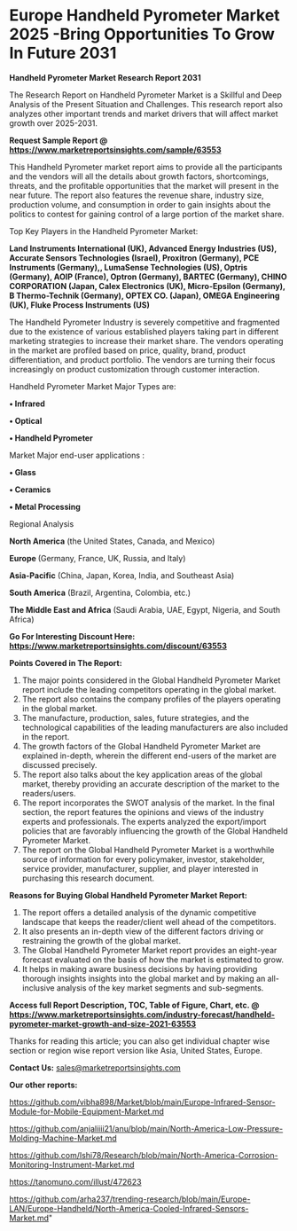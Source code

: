 # Europe Handheld Pyrometer Market 2025 -Bring Opportunities To Grow In Future 2031

<strong>Handheld Pyrometer Market Research Report 2031</strong>

The Research Report on Handheld Pyrometer Market is a Skillful and Deep Analysis of the Present Situation and Challenges. This research report also analyzes other important trends and market drivers that will affect market growth over 2025-2031.

<strong>Request Sample Report @ <a href=https://www.marketreportsinsights.com/sample/63553>https://www.marketreportsinsights.com/sample/63553</a></strong>

This Handheld Pyrometer market report aims to provide all the participants and the vendors will all the details about growth factors, shortcomings, threats, and the profitable opportunities that the market will present in the near future. The report also features the revenue share, industry size, production volume, and consumption in order to gain insights about the politics to contest for gaining control of a large portion of the market share.

Top Key Players in the Handheld Pyrometer Market:

<strong>Land Instruments International (UK), Advanced Energy Industries (US), Accurate Sensors Technologies (Israel), Proxitron (Germany), PCE Instruments (Germany),, LumaSense Technologies (US), Optris (Germany), AOIP (France), Optron (Germany), BARTEC (Germany), CHINO CORPORATION (Japan, Calex Electronics (UK), Micro-Epsilon (Germany), B Thermo-Technik (Germany), OPTEX CO. (Japan), OMEGA Engineering (UK), Fluke Process Instruments (US)</strong>

The Handheld Pyrometer Industry is severely competitive and fragmented due to the existence of various established players taking part in different marketing strategies to increase their market share. The vendors operating in the market are profiled based on price, quality, brand, product differentiation, and product portfolio. The vendors are turning their focus increasingly on product customization through customer interaction.

Handheld Pyrometer Market Major Types are:

<strong>• Infrared

• Optical

• Handheld Pyrometer</strong>

Market Major end-user applications :

<strong>• Glass

• Ceramics

• Metal Processing</strong>

Regional Analysis

</u><strong><b>North America</b></strong> (the United States, Canada, and Mexico)

<strong><b>Europe </b></strong>(Germany, France, UK, Russia, and Italy)

<strong><b>Asia-Pacific</b></strong> (China, Japan, Korea, India, and Southeast Asia)

<strong><b>South America</b></strong> (Brazil, Argentina, Colombia, etc.)

<strong><b>The Middle East and Africa</b></strong> (Saudi Arabia, UAE, Egypt, Nigeria, and South Africa)

<strong>Go For Interesting Discount Here: <a href=https://www.marketreportsinsights.com/discount/63553>https://www.marketreportsinsights.com/discount/63553</a></strong>

<strong>Points Covered in The Report:</strong>
<ol>
  <li>The major points considered in the Global Handheld Pyrometer Market report include the leading competitors operating in the global market.</li>
  <li>The report also contains the company profiles of the players operating in the global market.</li>
  <li>The manufacture, production, sales, future strategies, and the technological capabilities of the leading manufacturers are also included in the report.</li>
  <li>The growth factors of the Global Handheld Pyrometer Market are explained in-depth, wherein the different end-users of the market are discussed precisely.</li>
  <li>The report also talks about the key application areas of the global market, thereby providing an accurate description of the market to the readers/users.</li>
  <li>The report incorporates the SWOT analysis of the market. In the final section, the report features the opinions and views of the industry experts and professionals. The experts analyzed the export/import policies that are favorably influencing the growth of the Global Handheld Pyrometer Market.</li>
  <li>The report on the Global Handheld Pyrometer Market is a worthwhile source of information for every policymaker, investor, stakeholder, service provider, manufacturer, supplier, and player interested in purchasing this research document.</li>
</ol>
<strong>Reasons for Buying Global Handheld Pyrometer Market Report:</strong>

<ol>
  <li>The report offers a detailed analysis of the dynamic competitive landscape that keeps the reader/client well ahead of the competitors.</li>
  <li>It also presents an in-depth view of the different factors driving or restraining the growth of the global market.</li>
  <li>The Global Handheld Pyrometer Market report provides an eight-year forecast evaluated on the basis of how the market is estimated to grow.</li>
  <li>It helps in making aware business decisions by having providing thorough insights insights into the global market and by making an all-inclusive analysis of the key market segments and sub-segments.</li>
</ol>
<strong>Access full Report Description, TOC, Table of Figure, Chart, etc. @ <a href=https://www.marketreportsinsights.com/industry-forecast/handheld-pyrometer-market-growth-and-size-2021-63553>https://www.marketreportsinsights.com/industry-forecast/handheld-pyrometer-market-growth-and-size-2021-63553</a></strong>


Thanks for reading this article; you can also get individual chapter wise section or region wise report version like Asia, United States, Europe.

<strong>Contact Us:</strong>
sales@marketreportsinsights.com

<strong>Our other reports:</strong>

<a href=https://github.com/vibha898/Market/blob/main/Europe-Infrared-Sensor-Module-for-Mobile-Equipment-Market.md>https://github.com/vibha898/Market/blob/main/Europe-Infrared-Sensor-Module-for-Mobile-Equipment-Market.md</a>

<a href=https://github.com/anjaliiii21/anu/blob/main/North-America-Low-Pressure-Molding-Machine-Market.md>https://github.com/anjaliiii21/anu/blob/main/North-America-Low-Pressure-Molding-Machine-Market.md</a>

<a href=https://github.com/Ishi78/Research/blob/main/North-America-Corrosion-Monitoring-Instrument-Market.md>https://github.com/Ishi78/Research/blob/main/North-America-Corrosion-Monitoring-Instrument-Market.md</a>

<a href=https://tanomuno.com/illust/472623>https://tanomuno.com/illust/472623</a>

<a href=https://github.com/arha237/trending-research/blob/main/Europe-LAN/Europe-Handheld/North-America-Cooled-Infrared-Sensors-Market.md>https://github.com/arha237/trending-research/blob/main/Europe-LAN/Europe-Handheld/North-America-Cooled-Infrared-Sensors-Market.md</a>"
